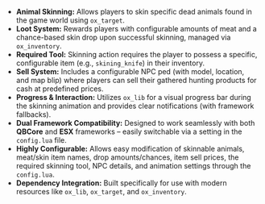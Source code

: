 *   **Animal Skinning:** Allows players to skin specific dead animals found in the game world using `ox_target`.
*   **Loot System:** Rewards players with configurable amounts of meat and a chance-based skin drop upon successful skinning, managed via `ox_inventory`.
*   **Required Tool:** Skinning action requires the player to possess a specific, configurable item (e.g., `skining_knife`) in their inventory.
*   **Sell System:** Includes a configurable NPC ped (with model, location, and map blip) where players can sell their gathered hunting products for cash at predefined prices.
*   **Progress & Interaction:** Utilizes `ox_lib` for a visual progress bar during the skinning animation and provides clear notifications (with framework fallbacks).
*   **Dual Framework Compatibility:** Designed to work seamlessly with both **QBCore** and **ESX** frameworks – easily switchable via a setting in the `config.lua` file.
*   **Highly Configurable:** Allows easy modification of skinnable animals, meat/skin item names, drop amounts/chances, item sell prices, the required skinning tool, NPC details, and animation settings through the `config.lua`.
*   **Dependency Integration:** Built specifically for use with modern resources like `ox_lib`, `ox_target`, and `ox_inventory`.
